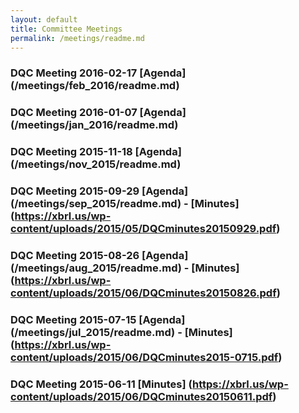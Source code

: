 ```yaml
---
layout: default
title: Committee Meetings
permalink: /meetings/readme.md
---
```

### DQC Meeting 2016-02-17 [Agenda] (/meetings/feb_2016/readme.md)
### DQC Meeting 2016-01-07 [Agenda] (/meetings/jan_2016/readme.md)
### DQC Meeting 2015-11-18 [Agenda] (/meetings/nov_2015/readme.md)
### DQC Meeting 2015-09-29 [Agenda] (/meetings/sep_2015/readme.md) - [Minutes] (https://xbrl.us/wp-content/uploads/2015/05/DQCminutes20150929.pdf)
### DQC Meeting 2015-08-26 [Agenda] (/meetings/aug_2015/readme.md) - [Minutes] (https://xbrl.us/wp-content/uploads/2015/06/DQCminutes20150826.pdf)
### DQC Meeting 2015-07-15 [Agenda] (/meetings/jul_2015/readme.md) - [Minutes] (https://xbrl.us/wp-content/uploads/2015/06/DQCminutes2015-0715.pdf)
### DQC Meeting 2015-06-11 [Minutes] (https://xbrl.us/wp-content/uploads/2015/06/DQCminutes20150611.pdf)
